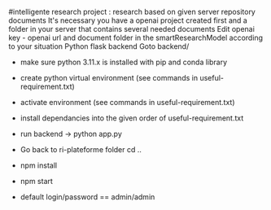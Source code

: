 #intelligente research project : research based on given server repository documents
It's necessary you have a openai project created first and a folder in your server that contains several needed documents 
Edit openai key - openai url and document folder in the smartResearchModel according to your situation
Python flask backend
Goto backend/
 - make sure python 3.11.x is installed with pip and conda library
 - create python virtual environment (see commands in useful-requirement.txt)
 - activate environment (see commands in useful-requirement.txt)
 - install dependancies into the given order of useful-requirement.txt
 - run backend -> python app.py

 - Go back to ri-plateforme folder cd ..
 - npm install
 - npm start
 - default login/password == admin/admin
